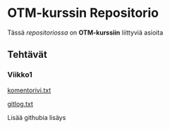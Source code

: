 # OTM-kurssin Repositorio

Tässä *repositoriossa* on **OTM-kurssiin** liittyviä asioita

## Tehtävät
### Viikko1
[komentorivi.txt](https://github.com/OlliJ5/otm-harjoitustyo/blob/master/laskarit/viikko1/komentorivi.txt)

[gitlog.txt](https://github.com/OlliJ5/otm-harjoitustyo/blob/master/laskarit/viikko1/gitlog.txt)

Lisää githubia lisäys

